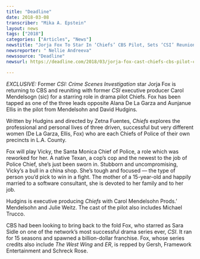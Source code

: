 ```yaml
---
title: "Deadline"
date: 2018-03-08
transcriber: "Mika A. Epstein"
layout: news
tags: ["2018"]
categories: ["Articles", "News"]
newstitle: "Jorja Fox To Star In ‘Chiefs’ CBS Pilot, Sets ‘CSI’ Reunion With Carol Mendelsohn"
newsreporter: " Nellie Andreeva"
newssource: "Deadline"
newsurl: https://deadline.com/2018/03/jorja-fox-cast-chiefs-cbs-pilot-csi-reunion-carol-mendelsohn-cbs-1202319808/

---
```


*EXCLUSIVE:* Former *CSI: Crime Scenes Investigation* star Jorja Fox is returning to CBS and reuniting with former *CSI* executive producer Carol Mendelsogn (sic) for a starring role in drama pilot Chiefs. Fox has been tapped as one of the three leads opposite Alana De La Garza and Aunjanue Ellis in the pilot from Mendelsohn and David Hudgins.

Written by Hudgins and directed by Zetna Fuentes, *Chiefs* explores the professional and personal lives of three driven, successful but very different women (De La Garza, Ellis, Fox) who are each Chiefs of Police of their own precincts in L.A. County.

Fox will play Vicky, the Santa Monica Chief of Police, a role which was reworked for her. A native Texan, a cop’s cop and the newest to the job of Police Chief, she’s just been sworn in. Stubborn and uncompromising, Vicky’s a bull in a china shop. She’s tough and focused — the type of person you’d pick to win in a fight. The mother of a 15-year-old and happily married to a software consultant, she is devoted to her family and to her job.

Hudgins is executive producing *Chiefs* with Carol Mendelsohn Prods.’ Mendelsohn and Julie Weitz. The cast of the pilot also includes Michael Trucco.

CBS had been looking to bring back to the fold Fox, who starred as Sara Sidle on one of the network’s most successful drama series ever, *CSI*. It ran for 15 seasons and spawned a billion-dollar franchise. Fox, whose series credits also include *The West Wing* and *ER*, is repped by Gersh, Framework Entertainment and Schreck Rose.
